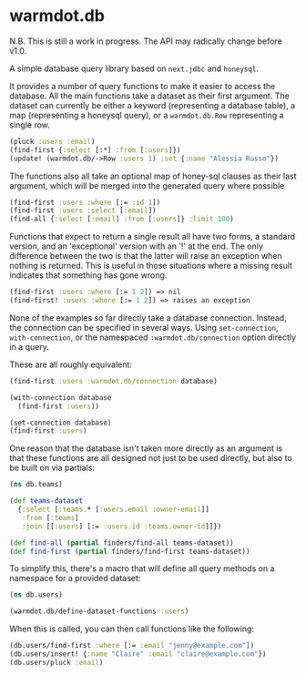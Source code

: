 # warmdot.db

N.B. This is still a work in progress. The API may radically change before v1.0.

A simple database query library based on `next.jdbc` and `honeysql`.

It provides a number of query functions to make it easier to access the database.
All the main functions take a dataset as their first argument. The dataset can
currently be either a keyword (representing a database table), a map (representing
a honeysql query), or a `warmdot.db.Row` representing a single row.

```clojure
(pluck :users :email)
(find-first {:select [:*] :from [:users]})
(update! (warmdot.db/->Row :users 1) :set {:name "Alessia Russo"})
```

The functions also all take an optional map of honey-sql clauses as their
last argument, which will be merged into the generated query where possible

```clojure
(find-first :users :where [:= :id 1])
(find-first :users :select [:email])
(find-all {:select [:email] :from [:users]} :limit 100)
```

Functions that expect to return a single result all have two forms, a
standard version, and an 'exceptional' version with an '!' at the end. The
only difference between the two is that the latter will raise an exception
when nothing is returned. This is useful in those situations where a missing
result indicates that something has gone wrong.

```clojure
(find-first :users :where [:= 1 2]) => nil
(find-first! :users :where [:= 1 2]) => raises an exception
```

None of the examples so far directly take a database connection. Instead, the
connection can be specified in several ways. Using `set-connection`,
`with-connection`, or the namespaced `:warmdot.db/connection` option directly
in a query.

These are all roughly equivalent:

```clojure
(find-first :users :warmdot.db/connection database)

(with-connection database
  (find-first :users))

(set-connection database)
(find-first :users)
```

One reason that the database isn't taken more directly as an argument is that
these functions are all designed not just to be used directly, but also to be
built on via partials:

```clojure
(ns db.teams)

(def teams-dataset
  {:select [:teams.* [:users.email :owner-email]]
   :from [:teams]
   :join [[:users] [:= :users.id :teams.owner-id]]})

(def find-all (partial finders/find-all teams-dataset))
(def find-first (partial finders/find-first teams-dataset))
```

To simplify this, there's a macro that will define all query methods on a
namespace for a provided dataset:

```clojure
(ns db.users)

(warmdot.db/define-dataset-functions :users)
```

When this is called, you can then call functions like the following:

```clojure
(db.users/find-first :where [:= :email "jenny@example.com"])
(db.users/insert! {:name "Claire" :email "claire@example.com"})
(db.users/pluck :email)
```
